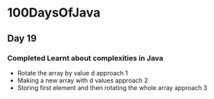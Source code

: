 # 100DaysOfJava

## Day 19

### Completed Learnt about complexities in Java 

* Rotate the array by value d approach 1
* Making a new array with d values approach 2
* Storing first element and then rotating the whole array approach 3